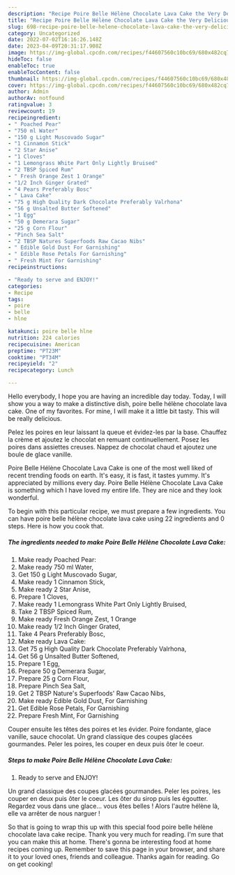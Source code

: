 ```yaml
---
description: "Recipe Poire Belle Hélène Chocolate Lava Cake the Very Delicious"
title: "Recipe Poire Belle Hélène Chocolate Lava Cake the Very Delicious"
slug: 698-recipe-poire-belle-helene-chocolate-lava-cake-the-very-delicious
category: Uncategorized
date: 2022-07-02T16:16:26.148Z
date: 2023-04-09T20:31:17.908Z
image: https://img-global.cpcdn.com/recipes/f44607560c10bc69/680x482cq70/poire-belle-helene-chocolate-lava-cake-recipe-main-photo.jpg
hideToc: false
enableToc: true
enableTocContent: false
thumbnail: https://img-global.cpcdn.com/recipes/f44607560c10bc69/680x482cq70/poire-belle-helene-chocolate-lava-cake-recipe-main-photo.jpg
cover: https://img-global.cpcdn.com/recipes/f44607560c10bc69/680x482cq70/poire-belle-helene-chocolate-lava-cake-recipe-main-photo.jpg
author: Admin
authorAv: notfound
ratingvalue: 3
reviewcount: 19
recipeingredient:
- " Poached Pear"
- "750 ml Water"
- "150 g Light Muscovado Sugar"
- "1 Cinnamon Stick"
- "2 Star Anise"
- "1 Cloves"
- "1 Lemongrass White Part Only Lightly Bruised"
- "2 TBSP Spiced Rum"
- " Fresh Orange Zest 1 Orange"
- "1/2 Inch Ginger Grated"
- "4 Pears Preferably Bosc"
- " Lava Cake"
- "75 g High Quality Dark Chocolate Preferably Valrhona"
- "56 g Unsalted Butter Softened"
- "1 Egg"
- "50 g Demerara Sugar"
- "25 g Corn Flour"
- "Pinch Sea Salt"
- "2 TBSP Natures Superfoods Raw Cacao Nibs"
- " Edible Gold Dust For Garnishing"
- " Edible Rose Petals For Garnishing"
- " Fresh Mint For Garnishing"
recipeinstructions:

- "Ready to serve and ENJOY!"
categories:
- Recipe
tags:
- poire
- belle
- hlne

katakunci: poire belle hlne 
nutrition: 224 calories
recipecuisine: American
preptime: "PT23M"
cooktime: "PT34M"
recipeyield: "2"
recipecategory: Lunch

---
```



Hello everybody, I hope you are having an incredible day today. Today, I will show you a way to make a distinctive dish, poire belle hélène chocolate lava cake. One of my favorites. For mine, I will make it a little bit tasty. This will be really delicious.

Pelez les poires en leur laissant la queue et évidez-les par la base. Chauffez la crème et ajoutez le chocolat en remuant continuellement. Posez les poires dans assiettes creuses. Nappez de chocolat chaud et ajoutez une boule de glace vanille.

Poire Belle Hélène Chocolate Lava Cake is one of the most well liked of recent trending foods on earth. It's easy, it is fast, it tastes yummy. It's appreciated by millions every day. Poire Belle Hélène Chocolate Lava Cake is something which I have loved my entire life. They are nice and they look wonderful.


To begin with this particular recipe, we must prepare a few ingredients. You can have poire belle hélène chocolate lava cake using 22 ingredients and 0 steps. Here is how you cook that.

<!--inarticleads1-->

##### The ingredients needed to make Poire Belle Hélène Chocolate Lava Cake:

1. Make ready  Poached Pear:
1. Make ready 750 ml Water,
1. Get 150 g Light Muscovado Sugar,
1. Make ready 1 Cinnamon Stick,
1. Make ready 2 Star Anise,
1. Prepare 1 Cloves,
1. Make ready 1 Lemongrass White Part Only Lightly Bruised,
1. Take 2 TBSP Spiced Rum,
1. Make ready  Fresh Orange Zest, 1 Orange
1. Make ready 1/2 Inch Ginger Grated,
1. Take 4 Pears Preferably Bosc,
1. Make ready  Lava Cake:
1. Get 75 g High Quality Dark Chocolate Preferably Valrhona,
1. Get 56 g Unsalted Butter Softened,
1. Prepare 1 Egg,
1. Prepare 50 g Demerara Sugar,
1. Prepare 25 g Corn Flour,
1. Prepare Pinch Sea Salt,
1. Get 2 TBSP Nature&#39;s Superfoods&#39; Raw Cacao Nibs,
1. Make ready  Edible Gold Dust, For Garnishing
1. Get  Edible Rose Petals, For Garnishing
1. Prepare  Fresh Mint, For Garnishing


Couper ensuite les têtes des poires et les évider. Poire fondante, glace vanille, sauce chocolat. Un grand classique des coupes glacées gourmandes. Peler les poires, les couper en deux puis ôter le coeur. 

<!--inarticleads2-->

##### Steps to make Poire Belle Hélène Chocolate Lava Cake:


1. Ready to serve and ENJOY!

Un grand classique des coupes glacées gourmandes. Peler les poires, les couper en deux puis ôter le coeur. Les ôter du sirop puis les égoutter. Regardez vous dans une glace… vous êtes belles ! Alors l&#39;autre hélène là, elle va arrêter de nous narguer ! 

So that is going to wrap this up with this special food poire belle hélène chocolate lava cake recipe. Thank you very much for reading. I'm sure that you can make this at home. There's gonna be interesting food at home recipes coming up. Remember to save this page in your browser, and share it to your loved ones, friends and colleague. Thanks again for reading. Go on get cooking!

